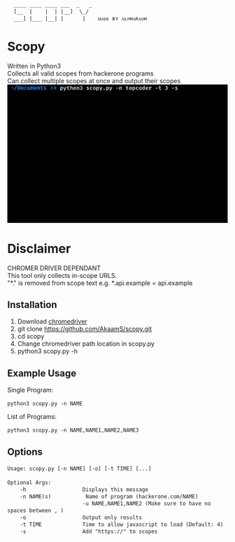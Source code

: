 ```
  ____ ____ ____ ___  _   _ 
  [__  |    |  | |__]  \_/  
  ___] |___ |__| |      |    ᴍᴀᴅᴇ ʙʏ ᴀʟᴘʜᴀʀᴀᴏʜ    

```
# Scopy 
Written in Python3<br />
Collects all valid scopes from hackerone programs<br />
Can collect multiple scopes at once and output their scopes
![Demo](/demo/demo.gif)

# Disclaimer 
CHROMER DRIVER DEPENDANT<br />
This tool only collects in-scope URLS.<br />
"*." is removed from scope text e.g. *.api.example = api.example<br />

## Installation

1) Download [chromedriver](https://chromedriver.chromium.org/downloads) 
4) git clone https://github.com/AkaamS/scopy.git
4) cd scopy
5) Change chromedriver path location in scopy.py
6) python3 scopy.py -h

## Example Usage

Single Program:
```
python3 scopy.py -n NAME
```
List of Programs:
```
python3 scopy.py -n NAME,NAME1,NAME2,NAME3
```
## Options

```
Usage: scopy.py [-n NAME] [-o] [-t TIME] [...]

Optional Args:
    -h                  Displays this message
    -n NAME(s)           Name of program (hackerone.com/NAME)
                        -u NAME,NAME1,NAME2 (Make sure to have no spaces between , )
    -o                  Output only results
    -t TIME             Time to allow javascript to load (Default: 4)
    -s                  Add "https://" to scopes

```
